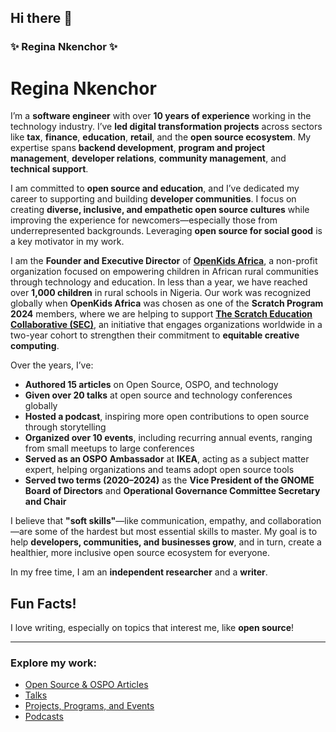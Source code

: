 ## Hi there 👋

### **✨ Regina Nkenchor ✨**

# Regina Nkenchor

I’m a **software engineer** with over **10 years of experience** working in the technology industry. I’ve **led digital transformation projects** across sectors like **tax**, **finance**, **education**, **retail**, and the **open source ecosystem**. My expertise spans **backend development**, **program and project management**, **developer relations**, **community management**, and **technical support**.

I am committed to **open source and education**, and I’ve dedicated my career to supporting and building **developer communities**. I focus on creating **diverse, inclusive, and empathetic open source cultures** while improving the experience for newcomers—especially those from underrepresented backgrounds. Leveraging **open source for social good** is a key motivator in my work.

I am the **Founder and Executive Director** of **[OpenKids Africa](https://www.openkidsafrica.org/)**, a non-profit organization focused on empowering children in African rural communities through technology and education. In less than a year, we have reached over **1,000 children** in rural schools in Nigeria. Our work was recognized globally when **OpenKids Africa** was chosen as one of the **Scratch Program 2024** members, where we are helping to support **[The Scratch Education Collaborative (SEC)](https://sip.scratch.mit.edu/sec/)**, an initiative that engages organizations worldwide in a two-year cohort to strengthen their commitment to **equitable creative computing**.

Over the years, I’ve:
- **Authored 15 articles** on Open Source, OSPO, and technology  
- **Given over 20 talks** at open source and technology conferences globally  
- **Hosted a podcast**, inspiring more open contributions to open source through storytelling  
- **Organized over 10 events**, including recurring annual events, ranging from small meetups to large conferences  
- **Served as an OSPO Ambassador** at **IKEA**, acting as a subject matter expert, helping organizations and teams adopt open source tools  
- **Served two terms (2020–2024)** as the **Vice President of the GNOME Board of Directors** and **Operational Governance Committee Secretary and Chair**

I believe that **"soft skills"**—like communication, empathy, and collaboration—are some of the hardest but most essential skills to master. My goal is to help **developers, communities, and businesses grow**, and in turn, create a healthier, more inclusive open source ecosystem for everyone.

In my free time, I am an **independent researcher** and a **writer**.

## Fun Facts!  
I love writing, especially on topics that interest me, like **open source**!

---

### Explore my work:

- [Open Source & OSPO Articles](opensource_and_ospo_articles.md)  
- [Talks](talks.md)  
- [Projects, Programs, and Events](projects_and_programs.md)  
- [Podcasts](podcasts.md)

<!--
**reginankenchor/reginankenchor** is a ✨ _special_ ✨ repository because its `README.md` (this file) appears on your GitHub profile.


